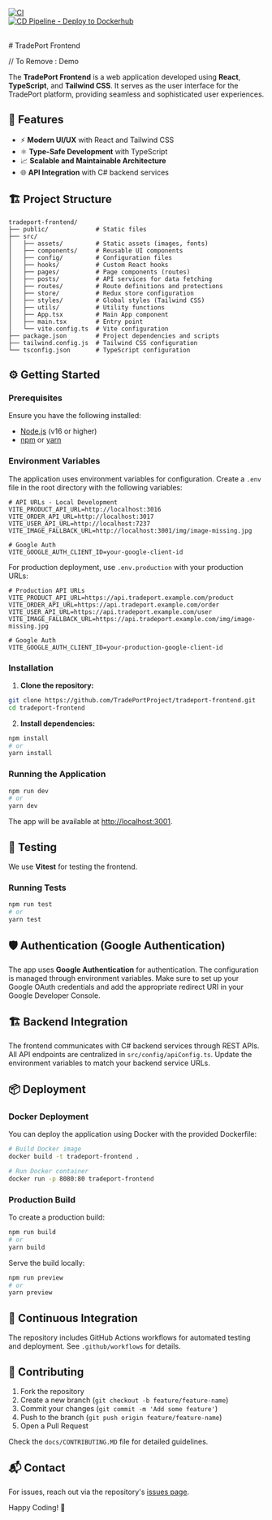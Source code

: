 <!--START_SECTION:github-actions-badges-->
[![CI](https://github.com/TradePortProject/tradeport-frontend/actions/workflows/ci.yml/badge.svg)](https://github.com/TradePortProject/tradeport-frontend/actions/workflows/ci.yml)<br>
[![CD Pipeline - Deploy to Dockerhub](https://github.com/TradePortProject/tradeport-frontend/actions/workflows/cd.yml/badge.svg?branch=main)](https://github.com/TradePortProject/tradeport-frontend/actions/workflows/cd.yml)
<!--END_SECTION:github-actions-badges-->
<br>
# TradePort Frontend

// To Remove : Demo

The **TradePort Frontend** is a web application developed using **React**, **TypeScript**, and **Tailwind CSS**. It serves as the user interface for the TradePort platform, providing seamless and sophisticated user experiences.

## 🚀 Features
- ⚡ **Modern UI/UX** with React and Tailwind CSS
- ⚛️ **Type-Safe Development** with TypeScript
- 📈 **Scalable and Maintainable Architecture**
- 🌐 **API Integration** with C# backend services

## 🏗️ Project Structure

```
tradeport-frontend/
├── public/             # Static files
├── src/
│   ├── assets/         # Static assets (images, fonts)
│   ├── components/     # Reusable UI components
│   ├── config/         # Configuration files
│   ├── hooks/          # Custom React hooks
│   ├── pages/          # Page components (routes)
│   ├── posts/          # API services for data fetching
│   ├── routes/         # Route definitions and protections
│   ├── store/          # Redux store configuration
│   ├── styles/         # Global styles (Tailwind CSS)
│   ├── utils/          # Utility functions
│   ├── App.tsx         # Main App component
│   ├── main.tsx        # Entry point
│   └── vite.config.ts  # Vite configuration
├── package.json        # Project dependencies and scripts
├── tailwind.config.js  # Tailwind CSS configuration
└── tsconfig.json       # TypeScript configuration
```

## ⚙️ Getting Started

### Prerequisites

Ensure you have the following installed:

- [Node.js](https://nodejs.org/en/) (v16 or higher)
- [npm](https://www.npmjs.com/) or [yarn](https://yarnpkg.com/)

### Environment Variables

The application uses environment variables for configuration. Create a `.env` file in the root directory with the following variables:

```
# API URLs - Local Development
VITE_PRODUCT_API_URL=http://localhost:3016
VITE_ORDER_API_URL=http://localhost:3017
VITE_USER_API_URL=http://localhost:7237
VITE_IMAGE_FALLBACK_URL=http://localhost:3001/img/image-missing.jpg

# Google Auth
VITE_GOOGLE_AUTH_CLIENT_ID=your-google-client-id
```

For production deployment, use `.env.production` with your production URLs:

```
# Production API URLs
VITE_PRODUCT_API_URL=https://api.tradeport.example.com/product
VITE_ORDER_API_URL=https://api.tradeport.example.com/order
VITE_USER_API_URL=https://api.tradeport.example.com/user
VITE_IMAGE_FALLBACK_URL=https://api.tradeport.example.com/img/image-missing.jpg

# Google Auth
VITE_GOOGLE_AUTH_CLIENT_ID=your-production-google-client-id
```

### Installation

1. **Clone the repository:**

```bash
git clone https://github.com/TradePortProject/tradeport-frontend.git
cd tradeport-frontend
```

2. **Install dependencies:**

```bash
npm install
# or
yarn install
```

### Running the Application

```bash
npm run dev
# or
yarn dev
```

The app will be available at [http://localhost:3001](http://localhost:3001).

## 🧪 Testing

We use **Vitest** for testing the frontend.

### Running Tests

```bash
npm run test
# or
yarn test
```

## 🛡️ Authentication (Google Authentication)

The app uses **Google Authentication** for authentication. The configuration is managed through environment variables. Make sure to set up your Google OAuth credentials and add the appropriate redirect URI in your Google Developer Console.

## 🏗️ Backend Integration

The frontend communicates with C# backend services through REST APIs. All API endpoints are centralized in `src/config/apiConfig.ts`. Update the environment variables to match your backend service URLs.

## 📦 Deployment

### Docker Deployment

You can deploy the application using Docker with the provided Dockerfile:

```bash
# Build Docker image
docker build -t tradeport-frontend .

# Run Docker container
docker run -p 8080:80 tradeport-frontend
```

### Production Build

To create a production build:

```bash
npm run build
# or
yarn build
```

Serve the build locally:

```bash
npm run preview
# or
yarn preview
```

## 🚀 Continuous Integration

The repository includes GitHub Actions workflows for automated testing and deployment. See `.github/workflows` for details.

## 🤝 Contributing

1. Fork the repository
2. Create a new branch (`git checkout -b feature/feature-name`)
3. Commit your changes (`git commit -m 'Add some feature'`)
4. Push to the branch (`git push origin feature/feature-name`)
5. Open a Pull Request

Check the `docs/CONTRIBUTING.MD` file for detailed guidelines.

## 📬 Contact

For issues, reach out via the repository's [issues page](https://github.com/TradePortProject/tradeport-frontend/issues).

Happy Coding! 🚀
